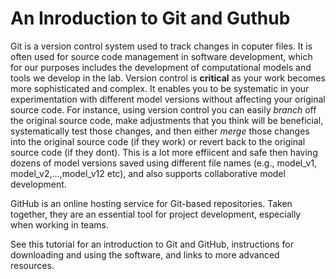 # An Inroduction to Git and Guthub

Git is a version control system used to track changes in coputer files. It is often used for source code management in software development, which for our purposes includes the development of computational models and tools we develop in the lab. Version control is **critical** as your work becomes more sophisticated and complex. It enables you to be systematic in your experimentation with different model versions without affecting your original source code. For instance, using version control you can easily *branch* off the original source code, make adjustments that you think will be beneficial, systematically test those changes, and then either *merge* those changes into the original source code (if they work) or revert back to the original source code (if they dont). This is a lot more effiicent and safe then having dozens of model versions saved using different file names (e.g., model_v1, model_v2,...,model_v12 etc), and also supports collaborative model development.

GitHub is an online hosting service for Git-based repositories. Taken together, they are an essential tool for project development, especially when working in teams.

See this tutorial for an introduction to Git and GitHub, instructions for downloading and using the software, and links to more advanced resources.
